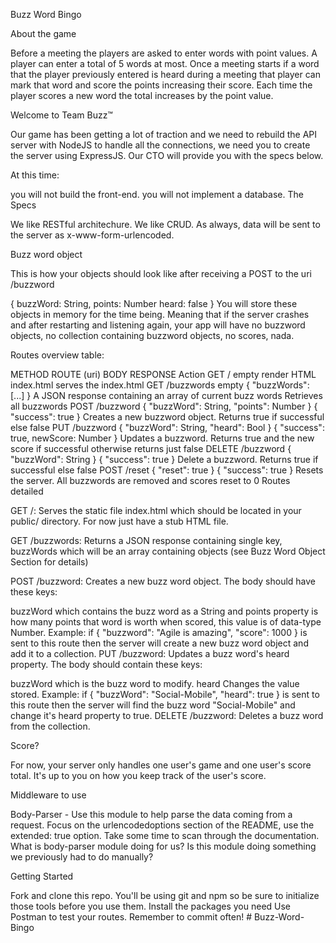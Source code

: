 Buzz Word Bingo

About the game

Before a meeting the players are asked to enter words with point values. A player can enter a total of 5 words at most. Once a meeting starts if a word that the player previously entered is heard during a meeting that player can mark that word and score the points increasing their score. Each time the player scores a new word the total increases by the point value.

Welcome to Team Buzz™

Our game has been getting a lot of traction and we need to rebuild the API server with NodeJS to handle all the connections, we need you to create the server using ExpressJS. Our CTO will provide you with the specs below.

At this time:

you will not build the front-end.
you will not implement a database.
The Specs

We like RESTful architechure. We like CRUD. As always, data will be sent to the server as x-www-form-urlencoded.

Buzz word object

This is how your objects should look like after receiving a POST to the uri /buzzword

{
  buzzWord: String,
  points: Number
  heard: false
}
You will store these objects in memory for the time being. Meaning that if the server crashes and after restarting and listening again, your app will have no buzzword objects, no collection containing buzzword objects, no scores, nada.

Routes overview table:

METHOD ROUTE (uri)  BODY  RESPONSE  Action
GET / empty render HTML index.html  serves the index.html
GET /buzzwords  empty { "buzzWords": [...] } A JSON response containing an array of current buzz words  Retrieves all buzzwords
POST /buzzword  { "buzzWord": String, "points": Number }  { "success": true } Creates a new buzzword object. Returns true if successful else false
PUT /buzzword { "buzzWord": String, "heard": Bool } { "success": true, newScore: Number } Updates a buzzword. Returns true and the new score if successful otherwise returns just false
DELETE /buzzword  { "buzzWord": String }  { "success": true } Delete a buzzword. Returns true if successful else false
POST /reset { "reset": true } { "success": true } Resets the server. All buzzwords are removed and scores reset to 0
Routes detailed

GET /: Serves the static file index.html which should be located in your public/ directory. For now just have a stub HTML file.

GET /buzzwords: Returns a JSON response containing single key, buzzWords which will be an array containing objects (see Buzz Word Object Section for details)

POST /buzzword: Creates a new buzz word object. The body should have these keys:

buzzWord which contains the buzz word as a String and
points property is how many points that word is worth when scored, this value is of data-type Number. Example: if { "buzzword": "Agile is amazing", "score": 1000 } is sent to this route then the server will create a new buzz word object and add it to a collection.
PUT /buzzword: Updates a buzz word's heard property. The body should contain these keys:

buzzWord which is the buzz word to modify.
heard Changes the value stored. Example: if { "buzzWord": "Social-Mobile", "heard": true } is sent to this route then the server will find the buzz word "Social-Mobile" and change it's heard property to true.
DELETE /buzzword: Deletes a buzz word from the collection.

Score?

For now, your server only handles one user's game and one user's score total. It's up to you on how you keep track of the user's score.

Middleware to use

Body-Parser - Use this module to help parse the data coming from a request. Focus on the urlencodedoptions section of the README, use the extended: true option. Take some time to scan through the documentation. What is body-parser module doing for us? Is this module doing something we previously had to do manually?

Getting Started

Fork and clone this repo.
You'll be using git and npm so be sure to initialize those tools before you use them.
Install the packages you need
Use Postman to test your routes.
Remember to commit often! # Buzz-Word-Bingo